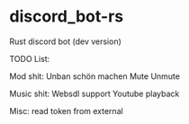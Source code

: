 # discord_bot-rs
Rust discord bot (dev version)

TODO List:

Mod shit:
  Unban schön machen
  Mute
  Unmute

Music shit:
  Websdl support
  Youtube playback
  
Misc:
  read token from external
